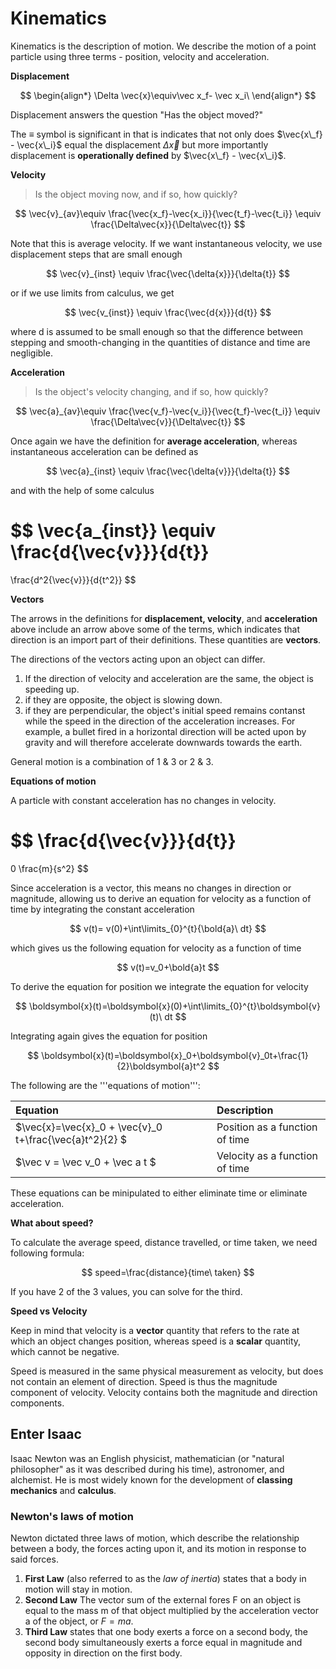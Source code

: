 # Kinematics

Kinematics is the description of motion. We describe the motion of a point particle using three terms - position, velocity and acceleration.

**Displacement**

$$
\begin{align*}
\Delta \vec{x}\equiv\vec x_f- \vec x_i\
\end{align*}
$$

Displacement answers the question "Has the object moved?"

The $\equiv$ symbol is significant in that is indicates that not only does $\vec{x\_f} - \vec{x\_i}$ equal the displacement $\Delta{\vec{x}}$ but more importantly displacement is **operationally defined** by $\vec{x\_f} - \vec{x\_i}$.

**Velocity**

> Is the object moving now, and if so, how quickly?

$$
\vec{v}_{av}\equiv
\frac{\vec{x_f}-\vec{x_i}}{\vec{t_f}-\vec{t_i}}
\equiv
\frac{\Delta\vec{x}}{\Delta\vec{t}}
$$

Note that this is average velocity. If we want instantaneous velocity, we use displacement steps that are small enough

$$
\vec{v}_{inst}
\equiv
\frac{\vec{\delta{x}}}{\delta{t}}
$$

or if we use limits from calculus, we get

$$
\vec{v_{inst}}
\equiv
\frac{\vec{d{x}}}{d{t}}
$$

where d is assumed to be small enough so that the difference between stepping and smooth-changing in the quantities of distance and time are negligible.

**Acceleration**

> Is the object's velocity changing, and if so, how quickly?

$$
\vec{a}_{av}\equiv
\frac{\vec{v_f}-\vec{v_i}}{\vec{t_f}-\vec{t_i}}
\equiv
\frac{\Delta\vec{v}}{\Delta\vec{t}}
$$

Once again we have the definition for **average acceleration**, whereas instantaneous acceleration can be defined as

$$
\vec{a}_{inst}
\equiv
\frac{\vec{\delta{v}}}{\delta{t}}
$$

and with the help of some calculus

$$
\vec{a_{inst}}
\equiv
\frac{d{\vec{v}}}{d{t}}
=
\frac{d^2{\vec{v}}}{d{t^2}}
$$

**Vectors**

The arrows in the definitions for **displacement, velocity**, and **acceleration** above include an arrow above some of the terms, which indicates that direction is an import part of their definitions. These quantities are **vectors**.

The directions of the vectors acting upon an object can differ.

1. If the direction of velocity and acceleration are the same, the object is speeding up.
2. if they are opposite, the object is slowing down.
3. if they are perpendicular, the object's initial speed remains contanst while the speed in the direction of the acceleration increases. For example, a bullet fired in a horizontal direction will be acted upon by gravity and will therefore accelerate downwards towards the earth. 

General motion is a combination of 1 & 3 or 2 & 3.

**Equations of motion**

A particle with constant acceleration has no changes in velocity.

$$
\frac{d{\vec{v}}}{d{t}}
=
0 \frac{m}{s^2}
$$

Since acceleration is a vector, this means no changes in direction or magnitude, allowing us to derive an equation for velocity as a function of time by integrating the constant acceleration

$$
v(t)= v(0)+\int\limits_{0}^{t}{\bold{a}\ dt}
$$

which gives us the following equation for velocity as a function of time

$$
v(t)=v_0+\bold{a}t
$$

To derive the equation for position we integrate the equation for velocity

$$
\boldsymbol{x}(t)=\boldsymbol{x}(0)+\int\limits_{0}^{t}\boldsymbol{v}(t)\ dt
$$

Integrating again gives the equation for position

$$
\boldsymbol{x}(t)=\boldsymbol{x}_0+\boldsymbol{v}_0t+\frac{1}{2}\boldsymbol{a}t^2
$$

The following are the '''equations of motion''':

| Equation | Description |
| :--- | :--- |
| $\vec{x}=\vec{x}\_0 + \vec{v}\_0 t+\frac{\vec{a}t^2}{2} $ | Position as a function of time |
| $\vec v = \vec v\_0 + \vec a t  $ | Velocity as a function of time |

These equations can be minipulated to either eliminate time or eliminate acceleration.

**What about speed?**

To calculate the average speed, distance travelled, or time taken, we need following formula:

$$
speed=\frac{distance}{time\ taken}
$$

If you have 2 of the 3 values, you can solve for the third.

**Speed vs Velocity**

Keep in mind that velocity is a **vector** quantity that refers to the rate at which an object changes position, whereas speed is a **scalar** quantity, which cannot be negative.

Speed is measured in the same physical measurement as velocity, but does not contain an element of direction. Speed is thus the magnitude component of velocity. Velocity contains both the magnitude and direction components.

## Enter Isaac

Isaac Newton was an English physicist, mathematician \(or "natural philosopher" as it was described during his time\), astronomer, and alchemist. He is most widely known for the development of **classing mechanics** and **calculus**.

### Newton's laws of motion

Newton dictated three laws of motion, which describe the relationship between a body, the forces acting upon it, and its motion in response to said forces.

1. **First Law** \(also referred to as the _law of inertia_\) states that a body in motion will stay in motion. 
2. **Second Law** The vector sum of the external fores F on an object is equal to the mass m of that object multiplied by the acceleration vector a of the object, or $F=ma$.
3. **Third Law** states that one body exerts a force on a second body, the second body simultaneously exerts a force equal in magnitude and opposity in direction on the first body. 

